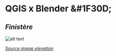 # QGIS x Blender &#1F30D;

## *Finistère*


![alt text](https://chloepochon.github.io/3D/topographie/jpg/bretagne.png)

[*Source image elevation*](https://search.earthdata.nasa.gov/search/granules?p=C1000000240-LPDAAC_ECS&pg[0][v]=f&pg[0][gsk]=-start_date&g=G1004731764-LPDAAC_ECS&q=SRTM&sb[0]=-5.2998%2C47.1994%2C-0.98438%2C49.34467&tl=1691247530!3!!&lat=48.09780515736469&long=-7.1806640625&zoom=6)
